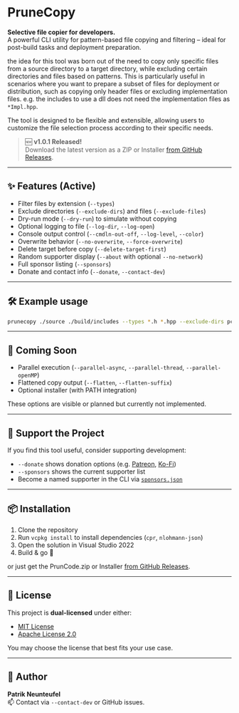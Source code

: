 # PruneCopy

**Selective file copier for developers.**  
A powerful CLI utility for pattern-based file copying and filtering – ideal for post-build tasks and deployment preparation.

the idea for this tool was born out of the need to copy only specific files from a source directory to a target directory, while excluding certain directories and files based on patterns. This is particularly useful in scenarios where you want to prepare a subset of files for deployment or distribution, such as copying only header files or excluding implementation files. e.g. the includes to use a dll does not need the implementation files as `*Impl.hpp`.

The tool is designed to be flexible and extensible, allowing users to customize the file selection process according to their specific needs.


> 🆕 **v1.0.1 Released!**  
> Download the latest version as a ZIP or Installer [from GitHub Releases](https://github.com/PatrikNeunteufel/PruneCopy/releases).  


---

## ✨ Features (Active)

- Filter files by extension (`--types`)
- Exclude directories (`--exclude-dirs`) and files (`--exclude-files`)
- Dry-run mode (`--dry-run`) to simulate without copying
- Optional logging to file (`--log-dir`, `--log-open`)
- Console output control (`--cmdln-out-off`, `--log-level`, `--color`)
- Overwrite behavior (`--no-overwrite`, `--force-overwrite`)
- Delete target before copy (`--delete-target-first`)
- Random supporter display (`--about` with optional `--no-network`)
- Full sponsor listing (`--sponsors`)
- Donate and contact info (`--donate`, `--contact-dev`)

---

## 🛠️ Example usage

```bash
prunecopy ./source ./build/includes --types *.h *.hpp --exclude-dirs pch --exclude-files *Impl.* --log-dir ./logs --log-open
```

---

## 🚧 Coming Soon

- Parallel execution (`--parallel-async`, `--parallel-thread`, `--parallel-openMP`)
- Flattened copy output (`--flatten`, `--flatten-suffix`)
- Optional installer (with PATH integration)

These options are visible or planned but currently not implemented.

---

## 💖 Support the Project

If you find this tool useful, consider supporting development:

- `--donate` shows donation options (e.g. [Patreon](https://patreon.com/PruneCopy), [Ko-Fi](https://ko-fi.com/prunecopy))
- `--sponsors` shows the current supporter list
- Become a named supporter in the CLI via [`sponsors.json`](https://raw.githubusercontent.com/PatrikNeunteufel/PruneCopy/master/sponsors/sponsors.json)

---

## 📦 Installation

1. Clone the repository  
2. Run `vcpkg install` to install dependencies (`cpr`, `nlohmann-json`)  
3. Open the solution in Visual Studio 2022  
4. Build & go 🚀

or just get the PrunCode.zip or Installer [from GitHub Releases](https://github.com/PatrikNeunteufel/PruneCopy/releases).

---

## 📄 License

This project is **dual-licensed** under either:

- [MIT License](./LICENSE)
- [Apache License 2.0](./LICENSE)

You may choose the license that best fits your use case.

---

## 👤 Author

**Patrik Neunteufel**  
📫 Contact via `--contact-dev` or GitHub issues.

